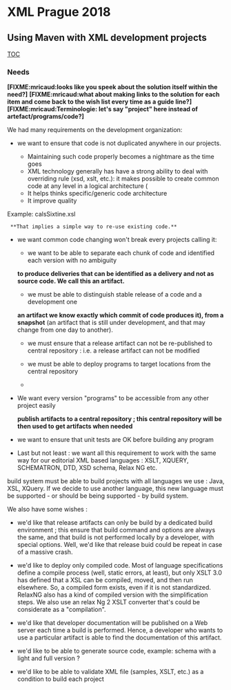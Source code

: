 # XML Prague 2018

## Using Maven with XML development projects
[TOC](toc.md)

### Needs
**[FIXME:mricaud:looks like you speek about the solution itself within the need?]**
**[FIXME:mricaud:what about making links to the solution for each item and come back to the wish list every time as a guide line?]**
**[FIXME:mricaud:Terminologie: let's say "project" here instead of artefact/programs/code?]**

We had many requirements on the development organization:

- we want to ensure that code is not duplicated anywhere in our projects.
 
     - Maintaining such code properly becomes a nightmare as the time goes
     - XML technology generally has have a strong ability to deal with overriding rule (xsd, xslt, etc.): it makes possible to create common code at any level in a logical architecture (
     - It helps thinks specific/generic code architecture
     - It improve quality

Example: calsSixtine.xsl 

     **That implies a simple way to re-use existing code.**

- we want common code changing won't break every projects calling it:

    - we want to be able to separate each chunk of code and identified each version with no ambiguity 
    
    **to produce deliveries that can be identified as a delivery and not as source code. We call this an artifact.**
    
    - we must be able to distinguish stable release of a code and a development one
    
     **an artifact we know exactly which commit of code produces it), from a snapshot**
    (an artifact that is still under development, and that may change from one day to another).
     
     - we must ensure that a release artifact can not be re-published to central repository : i.e. a release artifact can not be 
 modified

     - we must be able to deploy programs to target locations from the central repository
     -  
- We want every version "programs" to be accessible from any other project easily
 
    **publish artifacts to a central repository ; this central repository will be then used to get artifacts when
 needed**
 
- we want to ensure that unit tests are OK before building any program

- Last but not least : we want all this requirement to work with the same way for our editorial XML based languages : XSLT, XQUERY, SCHEMATRON, DTD, XSD schema, Relax NG etc.

 build system must be able to build projects with all languages we use : Java, XSL, XQuery. If we decide to use another language,
 this new language must be supported - or should be being supported - by build system.

We also have some wishes :

- we'd like that release artifacts can only be build by a dedicated build environment ; this ensure that build command and 
 options are always the same, and that build is not performed locally by a developer, with special options. Well, we'd like that
 release buid could be repeat in case of a massive crash.

- we'd like to deploy only compiled code. Most of language specifications define a compile process (well, static errors, at 
 least), but only XSLT 3.0 has defined that a XSL can be compiled, moved, and then run elsewhere. So, a compiled form exists, 
 even if it is not standardized. RelaxNG also has a kind of compiled version with the simplification steps. We also use an relax Ng 2 XSLT converter that's could be considerate as a "compilation".
 
- we'd like that developer documentation will be published on a Web server each time a build is performed. Hence, a developer
 who wants to use a particular artifact is able to find the documentation of this artifact.

- we'd like to be able to generate source code, example: schema with a light and full version ?

- we'd like to be able to validate XML file (samples, XSLT, etc.) as a condition to build each project 